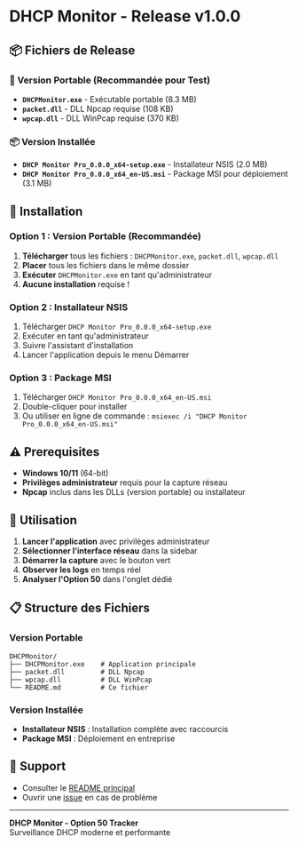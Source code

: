 # DHCP Monitor - Release v1.0.0

## 📦 Fichiers de Release

### 🚀 Version Portable (Recommandée pour Test)
- **`DHCPMonitor.exe`** - Exécutable portable (8.3 MB)
- **`packet.dll`** - DLL Npcap requise (108 KB)
- **`wpcap.dll`** - DLL WinPcap requise (370 KB)

### 📦 Version Installée
- **`DHCP Monitor Pro_0.0.0_x64-setup.exe`** - Installateur NSIS (2.0 MB)
- **`DHCP Monitor Pro_0.0.0_x64_en-US.msi`** - Package MSI pour déploiement (3.1 MB)

## 🚀 Installation

### Option 1 : Version Portable (Recommandée)
1. **Télécharger** tous les fichiers : `DHCPMonitor.exe`, `packet.dll`, `wpcap.dll`
2. **Placer** tous les fichiers dans le même dossier
3. **Exécuter** `DHCPMonitor.exe` en tant qu'administrateur
4. **Aucune installation** requise !

### Option 2 : Installateur NSIS
1. Télécharger `DHCP Monitor Pro_0.0.0_x64-setup.exe`
2. Exécuter en tant qu'administrateur
3. Suivre l'assistant d'installation
4. Lancer l'application depuis le menu Démarrer

### Option 3 : Package MSI
1. Télécharger `DHCP Monitor Pro_0.0.0_x64_en-US.msi`
2. Double-cliquer pour installer
3. Ou utiliser en ligne de commande : `msiexec /i "DHCP Monitor Pro_0.0.0_x64_en-US.msi"`

## ⚠️ Prerequisites

- **Windows 10/11** (64-bit)
- **Privilèges administrateur** requis pour la capture réseau
- **Npcap** inclus dans les DLLs (version portable) ou installateur

## 🔧 Utilisation

1. **Lancer l'application** avec privilèges administrateur
2. **Sélectionner l'interface réseau** dans la sidebar
3. **Démarrer la capture** avec le bouton vert
4. **Observer les logs** en temps réel
5. **Analyser l'Option 50** dans l'onglet dédié

## 📋 Structure des Fichiers

### Version Portable
```
DHCPMonitor/
├── DHCPMonitor.exe    # Application principale
├── packet.dll         # DLL Npcap
├── wpcap.dll          # DLL WinPcap
└── README.md          # Ce fichier
```

### Version Installée
- **Installateur NSIS** : Installation complète avec raccourcis
- **Package MSI** : Déploiement en entreprise

## 🐛 Support

- Consulter le [README principal](https://github.com/iyotee/DHCPMonitor#readme)
- Ouvrir une [issue](https://github.com/iyotee/DHCPMonitor/issues) en cas de problème

---

**DHCP Monitor - Option 50 Tracker**  
Surveillance DHCP moderne et performante 